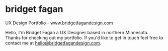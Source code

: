 # bridget fagan
UX Design Portfolio - www.bridgetfagandesign.com

Hello, I'm Bridget Fagan a UX Designer based in northern Minnesota.  Thanks for checking out my portfolio.  If you'd like to get in touch feel free to contact me at hello@bridgetfagandesign.com.
